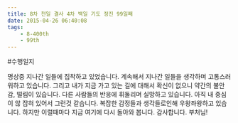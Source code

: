 ```yaml
---
title: 8차 천일 결사 4차 백일 기도 정진 99일째
date: 2015-04-26 06:40:08
tags:
    - 8-400th
    - 99th
---
```


#수행일지

명상중 지나간 일들에 집착하고 있었습니다. 계속해서 지나간 일들을 생각하며 고통스러워하고 있습니다. 그리고 내가 지금 가고 있는 길에 대해서 확신이 없으니 약간의 불안감, 떨림이 있습니다. 다른 사람들의 반응에 휘둘리며 실망하고 있습니다. 아직 내 중심이 않 잡혀 있어서 그런것 같습니다. 복잡한 감정들과 생각들로인해 우왕좌왕하고 있습니다. 하지만 이럴때마다 지금 여기에 다시 돌아와 봅니다. 감사합니다. 부처님!

